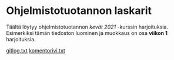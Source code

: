 # Ohjelmistotuotannon laskarit

Täältä löytyy ohjelmistotuotannon *kevät 2021* -kurssin harjoituksia.
Esimerkiksi tämän tiedoston luominen ja muokkaus on osa **viikon 1** harjoituksia.

[gitlog.txt](https://github.com/PetroLeh/ot-harjoitustyo/blob/master/laskarit/viikko1/gitlog.txt)
[komentorivi.txt](https://github.com/PetroLeh/ot-harjoitustyo/blob/master/laskarit/viikko1/komentorivi.txt)
